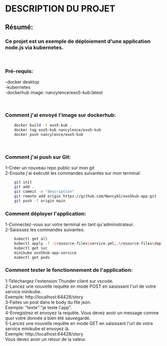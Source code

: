 # **DESCRIPTION DU PROJET**
## **Résumé:**
### <p>Ce projet est un exemple de déploiement d'une application node.js via kubernetes.<br></p>

<p><br></p>

### **Pré-requis:**
<p>-docker desktop<br>
-kubernetes<br>
-dockerhub image: nancylence/exo5-kub:latest<br></p>

<p><br></p>

### **Comment j'ai envoyé l'image sur dockerhub:**
```bash
    docker build -t exo5-kub . 
    docker tag exo5-kub nancylence/exo5-kub
    docker push nancylence/exo5-kub
```
<p><br></p>

### **Comment j'ai push sur Git:**
<p>1-Créer un nouveau repo public sur mon git<br>
2-Ensuite j'ai exécuté les commandes suivantes sur mon terminal:</p>

```bash
    git init
    git add .
    git commit -m "description"
    git remote add origin https://github.com/Nancy61/exo5kub-app.git
    git push -f origin main 
```

### **Comment déployer l'application:**
<p>1-Connectez-vous sur votre terminal en tant qu'administrateur.<br>
2-Saisissez les commandes suivantes:</p>

```bash
    kubectl get all 
    kubectl apply -f .\resource-files\service.yml,.\resource-files\deployment.yml
    kubectl get svc
    minikube exo5kub-app-service
    kubectl get pods
```

### **Comment tester le fonctionnement de l'application:**
<p>1-Téléchargez l'extension Thunder client sur vscode.<br>
2-Lancez une nouvelle requête en mode POST en saisissant l'url de votre service minikube.<br>
Exemple: http://localhost:64428/story<br>
3-Faites un post dans le body du file json. <br>
Exemple: "texte":"je teste l'app".<br>
4-Enregistrez et envoyez la requête. Vous devez avoir un message comme quoi votre donnée a bien été sauvegardé.<br>
5-Lancez une nouvelle requête en mode GET en saisissant l'url de votre service minikube et envoyez là. <br>
Exemple: http://localhost:64428/story<br>
Vous devez avoir un retour de la valeur.